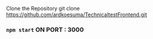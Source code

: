Clone the Repository 
git clone https://github.com/ardkoesuma/TechnicaltestFrontend.git

### `npm start` ON PORT : 3000
